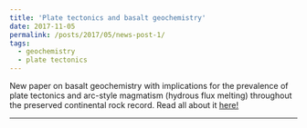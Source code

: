 ```yaml
---
title: 'Plate tectonics and basalt geochemistry'
date: 2017-11-05
permalink: /posts/2017/05/news-post-1/
tags:
  - geochemistry
  - plate tectonics
---
```


New paper on basalt geochemistry with implications for the prevalence of plate tectonics and arc-style magmatism (hydrous flux melting) throughout the preserved continental rock record. Read all about it [<u>here!</u>](https://authors.elsevier.com/a/1V--T_,1tQ0y2d)

------